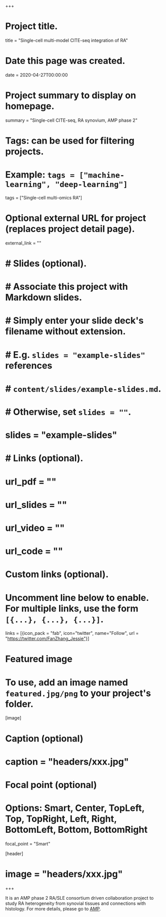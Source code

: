+++
# Project title.
title = "Single-cell multi-model CITE-seq integration of RA"

# Date this page was created.
date = 2020-04-27T00:00:00

# Project summary to display on homepage.
summary = "Single-cell CITE-seq, RA synovium, AMP phase 2"

# Tags: can be used for filtering projects.
# Example: `tags = ["machine-learning", "deep-learning"]`
tags = ["Single-cell multi-omics RA"]

# Optional external URL for project (replaces project detail page).
external_link = ""

# # Slides (optional).
# #   Associate this project with Markdown slides.
# #   Simply enter your slide deck's filename without extension.
# #   E.g. `slides = "example-slides"` references 
# #   `content/slides/example-slides.md`.
# #   Otherwise, set `slides = ""`.
# slides = "example-slides"
# 
# # Links (optional).
# url_pdf = ""
# url_slides = ""
# url_video = ""
# url_code = ""

# Custom links (optional).
#   Uncomment line below to enable. For multiple links, use the form `[{...}, {...}, {...}]`.
links = [{icon_pack = "fab", icon="twitter", name="Follow", url = "https://twitter.com/FanZhang_Jessie"}]

# Featured image
# To use, add an image named `featured.jpg/png` to your project's folder. 
[image]
  # Caption (optional)
  #  caption = "headers/xxx.jpg"

  # Focal point (optional)
  # Options: Smart, Center, TopLeft, Top, TopRight, Left, Right, BottomLeft, Bottom, BottomRight
  focal_point = "Smart"
  
[header]
  # image = "headers/xxx.jpg"

+++

It is an AMP phase 2 RA/SLE consortium driven collaboration project to study RA heterogeneity from synovial tissues and connections with histology. For more details, please go to [AMP](https://www.niams.nih.gov/grants-funding/funded-research/accelerating-medicines). 




